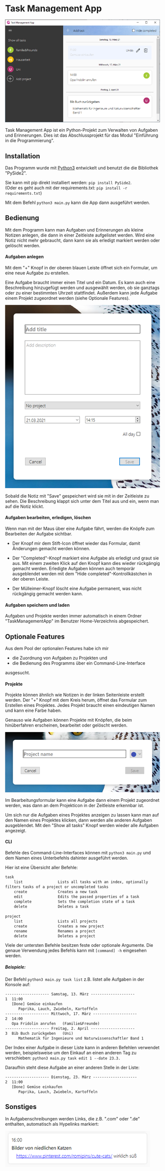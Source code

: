 # Task Management App
![So sieht es auf meinem PC aus](res/screenshots/example.png)

Task Management App ist ein Python-Projekt zum Verwalten von Aufgaben und Erinnerungen.
Dies ist das Abschlussprojekt für das Modul "Einführung in die Programmierung".

## Installation
Das Programm wurde mit [Python3](https://www.python.org/downloads/) entwickelt und benutzt die 
die Bibliothek "PySide2".

Sie kann mit pip direkt installiert werden: `pip install PySide2`.  
(Oder es geht auch mit der requirements.txt: `pip install -r requirements.txt`)

Mit dem Befehl `python3 main.py` kann die App dann ausgeführt werden.

## Bedienung

Mit dem Programm kann man Aufgaben und Erinnerungen als kleine Notizen anlegen, die dann in einer Zeitleiste aufgelistet werden.
Wird eine Notiz nicht mehr gebraucht, dann kann sie als erledigt markiert werden oder gelöscht werden.

#### Aufgaben anlegen
Mit dem "+" Knopf in der oberen blauen Leiste öffnet sich ein Formular, um eine neue Aufgabe zu erstellen.  

Eine Aufgabe braucht immer einen Titel und ein Datum.
Es kann auch eine Beschreibung hinzugefügt werden und ausgewählt werden, ob sie ganztags oder zu einer bestimmten Uhrzeit stattfindet.
Außerdem kann jede Aufgabe einem Projekt zugeordnet werden (siehe Optionale Features).

![](res/screenshots/editor.png)

Sobald die Notiz mit "Save" gespeichert wird sie mit in der Zeitleiste zu sehen. 
Die Beschreibung klappt sich unter dem Titel aus und ein, wenn man auf die Notiz klickt.

#### Aufgaben bearbeiten, erledigen, löschen
Wenn man mit der Maus über eine Aufgabe fährt, werden die Knöpfe zum Bearbeiten der Aufgabe sichtbar.

* Der Knopf mir dem Stift-Icon öffnet wieder das Formular, damit Änderungen gemacht werden können.
* Der "Completed"-Knopf markiert eine Aufgabe als erledigt und graut sie aus. Mit einem zweiten Klick auf den Knopf kann dies wieder rückgängig gemacht werden.
Erledigte Aufgaben können auch temporär ausgeblendet werden mit dem "Hide completed"-Kontrollkästchen in der oberen Leiste.

* Der Mülleimer-Knopf löscht eine Aufgabe permanent, was nicht rückgängig gemacht werden kann.

#### Aufgaben speichern und laden
Aufgaben und Projekte werden immer automatisch in einem Ordner "TaskManagementApp" im Benutzer Home-Verzeichnis abgespeichert.


## Optionale Features
Aus dem Pool der optionalen Features habe ich mir
* die Zuordnung von Aufgaben zu Projekten und
* die Bedienung des Programms über ein Command-Line-Interface

ausgesucht.

#### Projekte

Projekte können ähnlich wie Notizen in der linken Seitenleiste erstellt werden.
Der "+" Knopf mit dem Kreis herum, öffnet das Formular zum Erstellen eines Projektes.   Jedes Projekt braucht einen eindeutigen Namen und kann eine Farbe haben.

Genauso wie Aufgaben können Projekte mit Knöpfen, die beim hinüberfahren erscheinen, bearbeitet oder gelöscht werden.

![](res/screenshots/editor2.png)


Im Bearbeitungsformular kann eine Aufgabe dann einem Projekt zugeordnet werden, 
was dann an dem Projekticon in der Zeitleiste erkennbar ist.

Um sich nur die Aufgaben eines Projektes anzeigen zu lassen kann man auf den Namen eines Projektes klicken,
dann werden alle anderen Aufgaben ausgeblendet. 
Mit den "Show all tasks" Knopf werden wieder alle Aufgaben angezeigt.

#### CLI

Befehle des Command-Line-Interfaces können mit `python3 main.py` und dem Namen eines Unterbefehls dahinter ausgeführt werden.

Hier ist eine Übersicht aller Befehle:
```
task                    
    list                Lists all tasks with an index, optionally filters tasks of a project or uncompleted tasks
    create              Creates a new task
    edit                Edits the passed properties of a task
    complete            Sets the completion state of a task
    delete              Deletes a task
    
project                 
    list                Lists all projects
    create              Creates a new project
    rename              Renames a project
    delete              Deletes a project
```
Viele der untersten Befehle besitzen feste oder optionale Argumente. 
Die genaue Verwendung jedes Befehls kann mit `[command] -h` eingesehen werden.

##### Beispiele:
Der Befehl `python3 main.py task list` z.B. listet alle Aufgaben in der Konsole auf: 
```
-------------------- Samstag, 13. März --------------------
1  11:00
   [Done] Gemüse einkaufen
      Paprika, Lauch, Zwiebeln, Kartoffeln
-------------------- Mittwoch, 17. März --------------------
2  14:00
   Opa Fridolin anrufen   (Familie&Freunde)
-------------------- Freitag, 2. April --------------------
3  Bib Buch zurückgeben   (Uni)
      Mathematik für Ingenieure und Naturwissenschaftler Band 1

```
Der Index einer Aufgabe in dieser Liste kann in anderen Befehlen verwendet werden, 
beispielsweise um den Einkauf an einen anderen Tag zu verschieben: `python3 main.py task edit 1 --date 23.3.`

Daraufhin steht diese Aufgabe an einer anderen Stelle in der Liste:
```
-------------------- Dienstag, 23. März --------------------
2  11:00
   [Done] Gemüse einkaufen
      Paprika, Lauch, Zwiebeln, Kartoffeln
```

## Sonstiges

In Aufgabenschreibungen werden Links, die z.B. ".com" oder ".de" enthalten, automatisch als Hypelinks markiert:

![link](res/screenshots/sonstiges.png)
